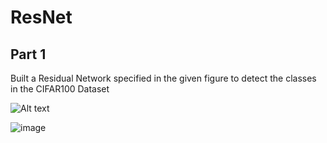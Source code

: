 # ResNet

## Part 1
Built a Residual Network specified in the given figure to detect the classes in the CIFAR100 Dataset

![Alt text](https://user-images.githubusercontent.com/38511470/56448853-93953d00-62d8-11e9-9ec3-9722fc3e73c3.png)

![image](https://user-images.githubusercontent.com/38511470/56448935-7dd44780-62d9-11e9-9f9f-55ea7f7f8648.png)




